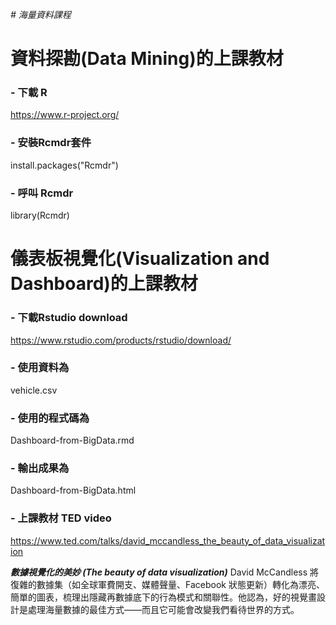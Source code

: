 *# 海量資料課程*

# 資料探勘(Data Mining)的上課教材

### - 下載 R
https://www.r-project.org/

### - 安裝Rcmdr套件 
install.packages("Rcmdr")

### - 呼叫 Rcmdr
library(Rcmdr)

# 儀表板視覺化(Visualization and Dashboard)的上課教材 
### - 下載Rstudio download
https://www.rstudio.com/products/rstudio/download/

### - 使用資料為
vehicle.csv

### - 使用的程式碼為
Dashboard-from-BigData.rmd

### - 輸出成果為
Dashboard-from-BigData.html

### - 上課教材 TED video
https://www.ted.com/talks/david_mccandless_the_beauty_of_data_visualization

***數據視覺化的美妙 (The beauty of data visualization)*** 
David McCandless 將復雜的數據集（如全球軍費開支、媒體聲量、Facebook 狀態更新）轉化為漂亮、簡單的圖表，梳理出隱藏再數據底下的行為模式和關聯性。他認為，好的視覺畫設計是處理海量數據的最佳方式——而且它可能會改變我們看待世界的方式。

